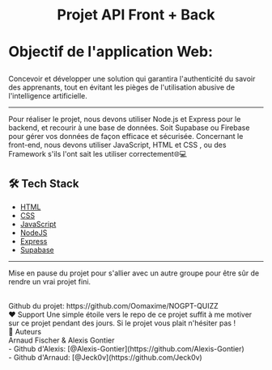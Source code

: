
# <p align="center">Projet API Front + Back</p>
  

# <p align="left">Objectif de l'application Web: </p>
  
Concevoir et développer une solution qui garantira l'authenticité du savoir des apprenants, tout en évitant les pièges de l'utilisation abusive de l'intelligence artificielle. <br>
<hr>
Pour réaliser le projet, nous devons utiliser Node.js et Express pour le backend, et recourir à une base de données. Soit Supabase ou Firebase pour gérer vos données de façon efficace et sécurisée. Concernant le front-end, nous devons utiliser JavaScript, HTML et CSS , ou des Framework s'ils l'ont sait les utiliser correctement🌐💻

## 🛠️ Tech Stack
- [HTML](https://developer.mozilla.org/fr/docs/Web/HTML)
- [CSS](https://developer.mozilla.org/fr/docs/Web/CSS)
- [JavaScript](https://js.org/)
- [NodeJS](https://nodejs.org/)
- [Express](https://expressjs.com/)
- [Supabase](https://supabase.com/)
    
<hr>
<p> Mise en pause du projet pour s'allier avec un autre groupe pour être sûr de rendre un vrai projet fini.</p> <br>
Github du projet: https://github.com/Oomaxime/NOGPT-QUIZZ

<br>
❤️ Support  
Une simple étoile vers le repo de ce projet suffit à me motiver sur ce projet pendant des jours. Si le projet vous plait n'hésiter pas ! <br>
🙇 Auteurs <br>
Arnaud Fischer & Alexis Gontier <br>
- Github d'Alexis: [@Alexis-Gontier](https://github.com/Alexis-Gontier) <br>
- Github d'Arnaud: [@Jeck0v](https://github.com/Jeck0v)
        

        
        

